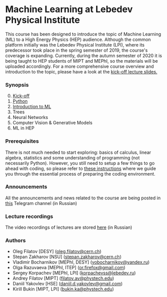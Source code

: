 # Machine Learning at Lebedev Physical Institute

This course has been designed to introduce the topic of Machine Learning (ML) to a High Energy Physics (HEP) audience. Although the common platform initially was the Lebedev Physical Institute (LPI), where its predecessor took place in the spring semester of 2019, the course's coverage is expanding. Currently, during the autumn semester of 2020 it is being taught to HEP students of MIPT and MEPhI, so the materials will be uploaded accordingly. For a more comprehensive course overview and introduction to the topic, please have a look at the [kick-off lecture slides.](https://github.com/ml-lpi/ml-lpi/blob/master/Kick-off/Kick_off_lecture.pdf)

### Synopsis
0.  [Kick-off](https://github.com/ml-lpi/ml-lpi/tree/master/Kick-off)
1.  [Python](https://github.com/ml-lpi/ml-lpi/tree/master/Python)
2.  [Introduction to ML](https://github.com/ml-lpi/ml-lpi/tree/master/Intro_to_ML)
3.  Trees
4.  Neural Networks
5.  Computer Vision & Generative Models
6.  ML in HEP

### Prerequisites
There is not much needed to start exploring: basics of calculus, linear algebra, statistics and some understanding of programming (not necessarily Python). However, you still need to setup a few things to go ahead with coding, so please refer to [these instructions](https://www.notion.so/Getting-started-5c28a72ae7c84828a916d2644d084176) where we guide you through the essential process of preparing the coding environment. 

### Announcements
All the announcements and news related to the course are being posted in [this](https://t.me/joinchat/AAAAAFKpVt6uUk49Io0yFQ) Telegram channel (in Russian)

### Lecture recordings
The video recordings of lectures are stored [here](https://drive.google.com/file/d/1QuuOI90HoC299y6wI4VBgcvfLFjlhCgp/view?usp=sharing)  (in Russian)

### Authors
* Oleg Filatov [DESY] (<oleg.filatov@cern.ch>)
* Stepan Zakharov [NSU] (<stepan.zakharov@cern.ch>)
* Vladimir Bocharnikov [MEPhI, DESY] (<vobocharnikov@yandex.ru>)
* Olga Razuvaeva [MEPhI, ITEP] (<or.firefox@gmail.com>)
* Sergey Korpachev [MEPhI, LPI] (<korpachevss@lebedev.ru>)
* Andrey Filatov [MIPT] (<filatov.av@phystech.edu>)
* Daniil Yakovlev [HSE] (<daniil.d.yakovlev@gmail.com>)
* Kirill Bukin [MIPT, LPI] (<bukin.ka@phystech.edu>)

